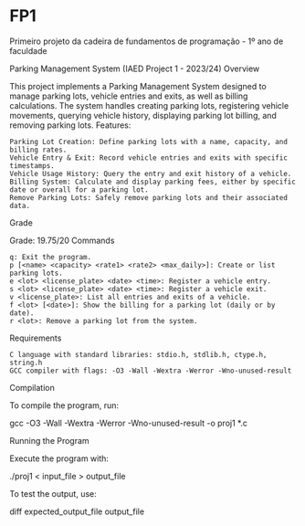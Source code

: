 # FP1
Primeiro projeto da cadeira de fundamentos de programação - 1º ano de faculdade

Parking Management System (IAED Project 1 - 2023/24)
Overview

This project implements a Parking Management System designed to manage parking lots, vehicle entries and exits, as well as billing calculations. The system handles creating parking lots, registering vehicle movements, querying vehicle history, displaying parking lot billing, and removing parking lots.
Features:

    Parking Lot Creation: Define parking lots with a name, capacity, and billing rates.
    Vehicle Entry & Exit: Record vehicle entries and exits with specific timestamps.
    Vehicle Usage History: Query the entry and exit history of a vehicle.
    Billing System: Calculate and display parking fees, either by specific date or overall for a parking lot.
    Remove Parking Lots: Safely remove parking lots and their associated data.

Grade

Grade: 19.75/20
Commands

    q: Exit the program.
    p [<name> <capacity> <rate1> <rate2> <max_daily>]: Create or list parking lots.
    e <lot> <license_plate> <date> <time>: Register a vehicle entry.
    s <lot> <license_plate> <date> <time>: Register a vehicle exit.
    v <license_plate>: List all entries and exits of a vehicle.
    f <lot> [<date>]: Show the billing for a parking lot (daily or by date).
    r <lot>: Remove a parking lot from the system.

Requirements

    C language with standard libraries: stdio.h, stdlib.h, ctype.h, string.h
    GCC compiler with flags: -O3 -Wall -Wextra -Werror -Wno-unused-result

Compilation

To compile the program, run:

gcc -O3 -Wall -Wextra -Werror -Wno-unused-result -o proj1 *.c

Running the Program

Execute the program with:

./proj1 < input_file > output_file

To test the output, use:

diff expected_output_file output_file

